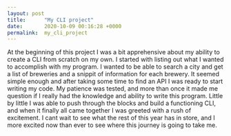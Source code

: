 ```yaml
---
layout: post
title:      "My CLI project"
date:       2020-10-09 00:16:28 +0000
permalink:  my_cli_project
---
```



At the beginning of this project I was a bit apprehensive about my ability to create a CLI from scratch on my own. I started with listing out what I wanted to accomplish with my program. I wanted to be able to search a city and get a list of breweries and a snippit of information for each brewery. It seemed simple enough and after taking some time to find an API I was ready to start writing my code. My patience was tested, and more than once it made me question if I really had the knowledge and ability to write this program. Little by little I was able to push through the blocks and build a functioning CLI, and when it finally all came together I was greeted with a rush of excitement. I cant wait to see what the rest of this year has in store, and I more excited now than ever to see where this journey is going to take me.
